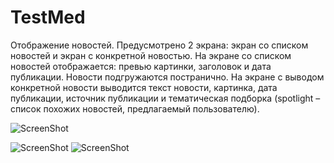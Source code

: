 # TestMed
Отображение новостей.
Предусмотрено 2 экрана: экран со списком новостей и экран с конкретной новостью.
На экране со списком новостей отображается: превью картинки, заголовок и дата публикации. Новости подгружаются постранично.
На экране с выводом конкретной новости выводится текст новости, картинка, дата публикации, источник публикации и тематическая подборка (spotlight – список похожих новостей, предлагаемый пользователю).

![ScreenShot](http://i.imgur.com/HOC1NBi.png)

![ScreenShot](http://i.imgur.com/SJsuZkr.png)
![ScreenShot](http://i.imgur.com/kAevT6u.png)
